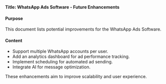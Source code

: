 **Title: WhatsApp Ads Software - Future Enhancements**

#### Purpose
This document lists potential improvements for the WhatsApp Ads Software.

#### Content
- Support multiple WhatsApp accounts per user.
- Add an analytics dashboard for ad performance tracking.
- Implement scheduling for automated ad sending.
- Integrate AI for message optimization.

These enhancements aim to improve scalability and user experience.